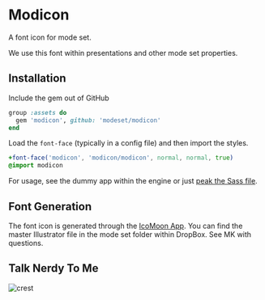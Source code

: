 # Modicon
A font icon for mode set.

We use this font within presentations and other mode set properties.

## Installation
Include the gem out of GitHub

```ruby
group :assets do
  gem 'modicon', github: 'modeset/modicon'
end
```

Load the `font-face` (typically in a config file) and then import the
styles.

```sass
+font-face('modicon', 'modicon/modicon', normal, normal, true)
@import modicon
```

For usage, see the dummy app within the engine or just [peak the Sass
file](https://github.com/modeset/modicon/blob/master/app/assets/stylesheets/modicon/index.sass).

## Font Generation
The font icon is generated through the [IcoMoon
App](http://icomoon.io/app/). You can find the master Illustrator file
in the mode set folder within DropBox. See MK with questions.

## Talk Nerdy To Me
![crest](https://secure.gravatar.com/avatar/aa8ea677b07f626479fd280049b0e19f?s=75)

